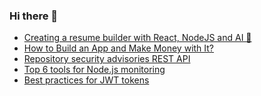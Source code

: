 ### Hi there 👋

<!-- daily.dev BOOKMARKS:START -->
- [Creating a resume builder with React, NodeJS and AI 🚀](https://app.daily.dev/posts/GnkTTwgdC?utm_source=rss&utm_medium=bookmarks&utm_campaign=PnGboN99PhXCxFrWGGg2C)
- [How to Build an App and Make Money with It?](https://app.daily.dev/posts/rP5SOv8zX?utm_source=rss&utm_medium=bookmarks&utm_campaign=PnGboN99PhXCxFrWGGg2C)
- [Repository security advisories REST API](https://app.daily.dev/posts/ikAd8ALgU?utm_source=rss&utm_medium=bookmarks&utm_campaign=PnGboN99PhXCxFrWGGg2C)
- [Top 6 tools for Node.js monitoring](https://app.daily.dev/posts/6sCbk0umA?utm_source=rss&utm_medium=bookmarks&utm_campaign=PnGboN99PhXCxFrWGGg2C)
- [Best practices for JWT tokens](https://app.daily.dev/posts/03Cv04456?utm_source=rss&utm_medium=bookmarks&utm_campaign=PnGboN99PhXCxFrWGGg2C)
<!-- daily.dev BOOKMARKS:END -->

<!--
**dinesh4monto/dinesh4monto** is a ✨ _special_ ✨ repository because its `README.md` (this file) appears on your GitHub profile.

Here are some ideas to get you started:

- 🔭 I’m currently working on ...
- 🌱 I’m currently learning ...
- 👯 I’m looking to collaborate on ...
- 🤔 I’m looking for help with ...
- 💬 Ask me about ...
- 📫 How to reach me: ...
- 😄 Pronouns: ...
- ⚡ Fun fact: ...
-->
